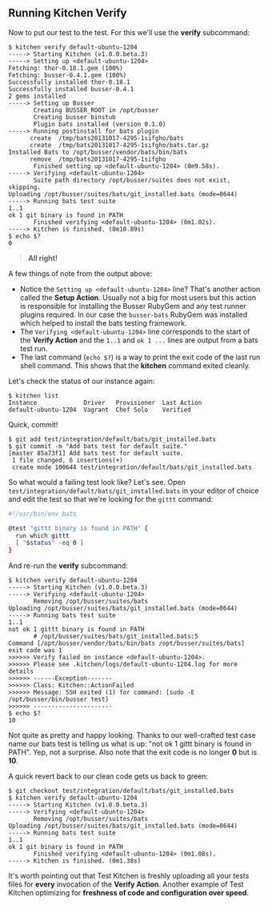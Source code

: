 ## Running Kitchen Verify

Now to put our test to the test. For this we'll use the **verify** subcommand:

```
$ kitchen verify default-ubuntu-1204
-----> Starting Kitchen (v1.0.0.beta.3)
-----> Setting up <default-ubuntu-1204>
Fetching: thor-0.18.1.gem (100%)
Fetching: busser-0.4.1.gem (100%)
Successfully installed thor-0.18.1
Successfully installed busser-0.4.1
2 gems installed
-----> Setting up Busser
       Creating BUSSER_ROOT in /opt/busser
       Creating busser binstub
       Plugin bats installed (version 0.1.0)
-----> Running postinstall for bats plugin
      create  /tmp/bats20131017-4295-1sifgho/bats
      create  /tmp/bats20131017-4295-1sifgho/bats.tar.gz
Installed Bats to /opt/busser/vendor/bats/bin/bats
      remove  /tmp/bats20131017-4295-1sifgho
       Finished setting up <default-ubuntu-1204> (0m9.58s).
-----> Verifying <default-ubuntu-1204>
       Suite path directory /opt/busser/suites does not exist, skipping.
Uploading /opt/busser/suites/bats/git_installed.bats (mode=0644)
-----> Running bats test suite
1..1
ok 1 git binary is found in PATH
       Finished verifying <default-ubuntu-1204> (0m1.02s).
-----> Kitchen is finished. (0m10.89s)
$ echo $?
0
```

> **All right!**

A few things of note from the output above:

* Notice the `Setting up <default-ubuntu-1204>` line? That's another action called the **Setup Action**. Usually not a big for most users but this action is responsible for installing the Busser RubyGem and any test runner plugins required. In our case the `busser-bats` RubyGem was installed which helped to install the bats testing framework.
* The `Verifying <default-ubuntu-1204>` line corresponds to the start of the **Verify Action** and the `1..1` and `ok 1 ...` lines are output from a bats test run.
* The last command (`echo $?`) is a way to print the exit code of the last run shell command. This shows that the **kitchen** command exited cleanly.

Let's check the status of our instance again:

```
$ kitchen list
Instance             Driver   Provisioner  Last Action
default-ubuntu-1204  Vagrant  Chef Solo    Verified
```

Quick, commit!

```
$ git add test/integration/default/bats/git_installed.bats
$ git commit -m "Add bats test for default suite."
[master 85a73f1] Add bats test for default suite.
 1 file changed, 6 insertions(+)
 create mode 100644 test/integration/default/bats/git_installed.bats
```

So what would a failing test look like? Let's see. Open `test/integration/default/bats/git_installed.bats` in your editor of choice and edit the test so that we're looking for the `gittt` command:

```sh
#!/usr/bin/env bats

@test "gittt binary is found in PATH" {
  run which gittt
  [ "$status" -eq 0 ]
}
```

And re-run the **verify** subcommand:

```
$ kitchen verify default-ubuntu-1204
-----> Starting Kitchen (v1.0.0.beta.3)
-----> Verifying <default-ubuntu-1204>
       Removing /opt/busser/suites/bats
Uploading /opt/busser/suites/bats/git_installed.bats (mode=0644)
-----> Running bats test suite
1..1
not ok 1 gittt binary is found in PATH
       # /opt/busser/suites/bats/git_installed.bats:5
Command [/opt/busser/vendor/bats/bin/bats /opt/busser/suites/bats] exit code was 1
>>>>>> Verify failed on instance <default-ubuntu-1204>.
>>>>>> Please see .kitchen/logs/default-ubuntu-1204.log for more details
>>>>>> ------Exception-------
>>>>>> Class: Kitchen::ActionFailed
>>>>>> Message: SSH exited (1) for command: [sudo -E /opt/busser/bin/busser test]
>>>>>> ----------------------
$ echo $?
10
```

Not quite as pretty and happy looking. Thanks to our well-crafted test case name our bats test is telling us what is up: "not ok 1 gittt binary is found in PATH". Yep, not a surprise. Also note that the exit code is no longer **0** but is **10**.

A quick revert back to our clean code gets us back to green:

```
$ git checkout test/integration/default/bats/git_installed.bats
$ kitchen verify default-ubuntu-1204
-----> Starting Kitchen (v1.0.0.beta.3)
-----> Verifying <default-ubuntu-1204>
       Removing /opt/busser/suites/bats
Uploading /opt/busser/suites/bats/git_installed.bats (mode=0644)
-----> Running bats test suite
1..1
ok 1 git binary is found in PATH
       Finished verifying <default-ubuntu-1204> (0m1.08s).
-----> Kitchen is finished. (0m1.38s)
```

It's worth pointing out that Test Kitchen is freshly uploading all your tests files for **every** invocation of the **Verify Action**. Another example of Test Kitchen optimizing for **freshness of code and configuration over speed**.
